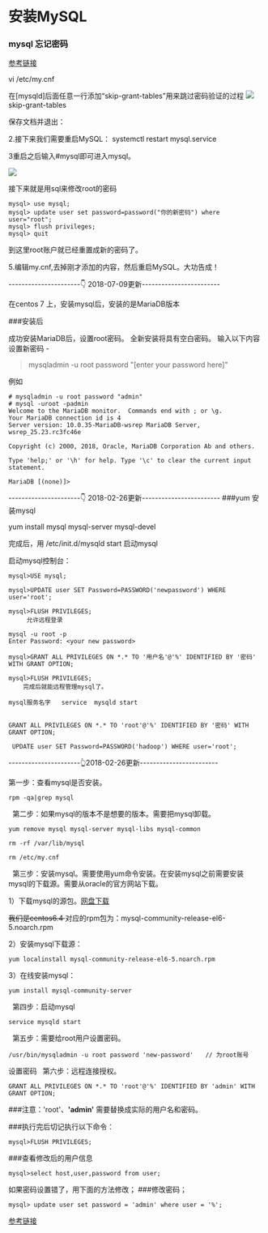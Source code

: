 # 安装MySQL

### mysql 忘记密码

[参考链接](https://www.cnblogs.com/gumuzi/p/5711495.html)

vi /etc/my.cnf

在[mysqld]后面任意一行添加“skip-grant-tables”用来跳过密码验证的过程
![](https://images2015.cnblogs.com/blog/862200/201607/862200-20160727153846934-2016310105.png)
skip-grant-tables 

保存文档并退出：

2.接下来我们需要重启MySQL：
systemctl restart mysql.service

3重启之后输入#mysql即可进入mysql。

![](https://images2015.cnblogs.com/blog/862200/201607/862200-20160727154613466-19775596.png)

接下来就是用sql来修改root的密码

```
mysql> use mysql;
mysql> update user set password=password("你的新密码") where user="root";
mysql> flush privileges;
mysql> quit

```
到这里root账户就已经重置成新的密码了。

5.编辑my.cnf,去掉刚才添加的内容，然后重启MySQL。大功告成！




----------------------👇 2018-07-09更新------------------------

在centos 7 上，安装mysql后，安装的是MariaDB版本

###安装后

成功安装MariaDB后，设置root密码。 全新安装将具有空白密码。 输入以下内容设置新密码 -

>mysqladmin -u root password "[enter your password here]"

例如

```
# mysqladmin -u root password "admin"
# mysql -uroot -padmin
Welcome to the MariaDB monitor.  Commands end with ; or \g.
Your MariaDB connection id is 4
Server version: 10.0.35-MariaDB-wsrep MariaDB Server, wsrep_25.23.rc3fc46e

Copyright (c) 2000, 2018, Oracle, MariaDB Corporation Ab and others.

Type 'help;' or '\h' for help. Type '\c' to clear the current input statement.

MariaDB [(none)]>
```
----------------------👇 2018-02-26更新------------------------
###yum 安装mysql

yum install mysql mysql-server mysql-devel 


完成后，用  /etc/init.d/mysqld start    启动mysql

启动mysql控制台： 

```
mysql>USE mysql; 

mysql>UPDATE user SET Password=PASSWORD('newpassword') WHERE 
user='root'; 

mysql>FLUSH PRIVILEGES; 
     允许远程登录 

mysql -u root -p 
Enter Password: <your new password> 

mysql>GRANT ALL PRIVILEGES ON *.* TO '用户名'@'%' IDENTIFIED BY '密码' WITH GRANT OPTION; 

mysql>FLUSH PRIVILEGES; 
    完成后就能远程管理mysql了。

mysql服务名字   service  mysqld start
   
   
GRANT ALL PRIVILEGES ON *.* TO 'root'@'%' IDENTIFIED BY '密码' WITH GRANT OPTION; 

 UPDATE user SET Password=PASSWORD('hadoop') WHERE user='root'; 

```
----------------------👆2018-02-26更新------------------------

第一步：查看mysql是否安装。

	rpm -qa|grep mysql
 
第二步：如果mysql的版本不是想要的版本。需要把mysql卸载。

	yum remove mysql mysql-server mysql-libs mysql-common

	rm -rf /var/lib/mysql

	rm /etc/my.cnf
 
第三步：安装mysql。需要使用yum命令安装。在安装mysql之前需要安装mysql的下载源。需要从oracle的官方网站下载。

1）下载mysql的源包。[网盘下载](https://pan.baidu.com/s/1kXb13Ht)

<del> 我们是centos6.4 </del> 对应的rpm包为：mysql-community-release-el6-5.noarch.rpm

2）安装mysql下载源：

	yum localinstall mysql-community-release-el6-5.noarch.rpm 

3）在线安装mysql：

	yum install mysql-community-server
 
第四步：启动mysql

	service mysqld start
 
第五步：需要给root用户设置密码。

	/usr/bin/mysqladmin -u root password 'new-password'　　// 为root账号
设置密码
 
第六步：远程连接授权。

	GRANT ALL PRIVILEGES ON *.* TO 'root'@'%' IDENTIFIED BY 'admin' WITH GRANT OPTION;

###注意：'root'、**'admin'** 需要替换成实际的用户名和密码。


###执行完后切记执行以下命令：

```
mysql>FLUSH PRIVILEGES;

```


###查看修改后的用户信息

	mysql>select host,user,password from user;
	
	
如果密码设置错了，用下面的方法修改；
###修改密码；

 	mysql> update user set password = 'admin' where user = '%';


[参考链接](https://www.jianshu.com/p/2614c15d7c4d)

<!--
create time: 2018-01-14 15:17:46
Author: Alfred

This file is created by Marboo<http://marboo.io> template file $MARBOO_HOME/.media/starts/default.md
本文件由 Marboo<http://marboo.io> 模板文件 $MARBOO_HOME/.media/starts/default.md 创建
-->

